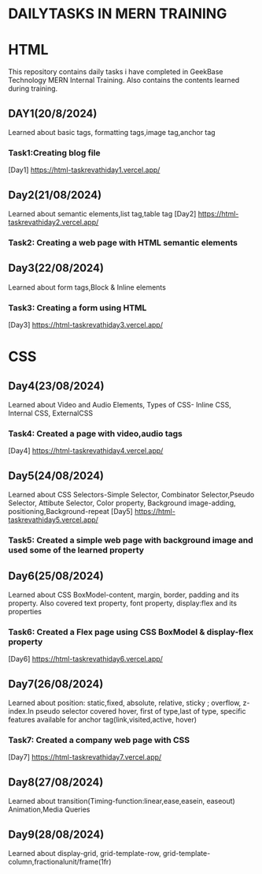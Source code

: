 # DAILYTASKS IN MERN TRAINING
# HTML
  This repository contains daily tasks i have completed in GeekBase Technology MERN Internal Training. Also contains the contents learned during training.
## DAY1(20/8/2024)
  Learned about basic tags, formatting tags,image tag,anchor tag
### Task1:Creating blog file
[Day1] https://html-taskrevathiday1.vercel.app/
## Day2(21/08/2024)
  Learned about semantic elements,list tag,table tag
[Day2] https://html-taskrevathiday2.vercel.app/
### Task2: Creating a web page with HTML semantic elements
## Day3(22/08/2024)
  Learned about form tags,Block & Inline elements
### Task3: Creating a form using HTML 
[Day3] https://html-taskrevathiday3.vercel.app/
# CSS
## Day4(23/08/2024)
  Learned about Video and Audio Elements, Types of CSS- Inline CSS, Internal CSS, ExternalCSS
 ### Task4: Created a page with video,audio tags
 [Day4] https://html-taskrevathiday4.vercel.app/
## Day5(24/08/2024)
  Learned about CSS Selectors-Simple Selector, Combinator Selector,Pseudo Selector, Attibute Selector, Color property, Background image-adding, positioning,Background-repeat
  [Day5] https://html-taskrevathiday5.vercel.app/
 ### Task5: Created a simple web page with background image and used some of the learned property
## Day6(25/08/2024)
  Learned about CSS BoxModel-content, margin, border, padding and its property. Also covered text property, font property, display:flex and its properties
 ### Task6: Created a Flex page using CSS BoxModel & display-flex property
 [Day6] https://html-taskrevathiday6.vercel.app/
 ## Day7(26/08/2024)
  Learned about position: static,fixed, absolute, relative, sticky ; overflow, z-index.In pseudo selector covered hover, first of type,last of type, specific features available for anchor tag(link,visited,active, hover)
### Task7: Created a company web page with CSS
[Day7] https://html-taskrevathiday7.vercel.app/
## Day8(27/08/2024)
  Learned about transition(Timing-function:linear,ease,easein, easeout)
Animation,Media Queries
## Day9(28/08/2024)
   Learned about display-grid, grid-template-row, grid-template-column,fractionalunit/frame(1fr)
